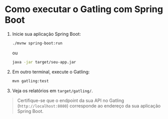 # Como executar o Gatling com Spring Boot

1. Inicie sua aplicação Spring Boot:
   ```sh
   ./mvnw spring-boot:run
   ```
   ou
   ```sh
   java -jar target/seu-app.jar
   ```

2. Em outro terminal, execute o Gatling:
   ```sh
   mvn gatling:test
   ```

3. Veja os relatórios em `target/gatling/`.

> Certifique-se que o endpoint da sua API no Gatling (`http://localhost:8080`) corresponde ao endereço da sua aplicação Spring Boot.
